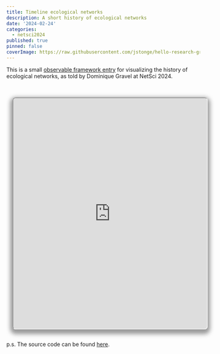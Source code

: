 ```yaml
---
title: Timeline ecological networks
description: A short history of ecological networks
date: '2024-02-24'
categories:
  - netsci2024
published: true
pinned: false
coverImage: https://raw.githubusercontent.com/jstonge/hello-research-groups/main/docs/assets/HenslinCh5.webp
---
```


This is a small [observable framework entry](https://jstonge.observablehq.cloud/hello-research-groups/results/timeline) for visualizing the history of ecological networks, as told by Dominique Gravel at NetSci 2024. 

<br>
<iframe
  id="inlineFrameExample"
  width="100%"
  height="600"
  class="crop"
  title="netsci2024 ecology"
  src="https://jstonge.github.io/ecology-networks-timeline/">
</iframe>

p.s. The source code can be found [here](https://raw.githubusercontent.com/jstonge/ecology-networks-timeline/main/docs/index.md).

<style type="text/css">

.crop {
  border-radius: 8px;
  margin: 1rem;
  max-width: calc(100%);
  box-shadow: 0 0 0 0.75px rgba(128, 128, 128, 0.2), 0 6px 12px 6px rgba(0, 0, 0, 0.4);
}
</style>